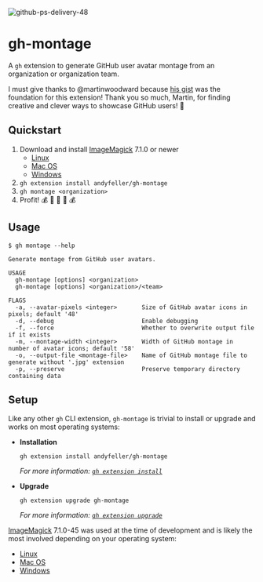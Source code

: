 ![github-ps-delivery-48](https://user-images.githubusercontent.com/2089743/185767087-4ac37f9d-83dd-4b42-ba04-402279ca3bda.jpg)

# gh-montage

A `gh` extension to generate GitHub user avatar montage from an organization or organization team.

I must give thanks to @martinwoodward because [his gist](https://gist.github.com/martinwoodward/288812fa142e0b1153f60b9555b3d978) was the foundation for this extension!  Thank you so much, Martin, for finding creative and clever ways to showcase GitHub users! :bow:

## Quickstart

1. Download and install [ImageMagick][imagemagick] 7.1.0 or newer
   - [Linux][imagemagick-download-linux]
   - [Mac OS][imagemagick-download-macos]
   - [Windows][imagemagick-download-windows]
1. `gh extension install andyfeller/gh-montage`
1. `gh montage <organization>`
1. Profit! :moneybag: :money_with_wings: :money_mouth_face: :money_with_wings: :moneybag:

## Usage

```shell
$ gh montage --help

Generate montage from GitHub user avatars.

USAGE
  gh-montage [options] <organization>
  gh-montage [options] <organization>/<team>

FLAGS
  -a, --avatar-pixels <integer>       Size of GitHub avatar icons in pixels; default '48'
  -d, --debug                         Enable debugging
  -f, --force                         Whether to overwrite output file if it exists
  -m, --montage-width <integer>       Width of GitHub montage in number of avatar icons; default '58'
  -o, --output-file <montage-file>    Name of GitHub montage file to generate without '.jpg' extension
  -p, --preserve                      Preserve temporary directory containing data
```

## Setup

Like any other `gh` CLI extension, `gh-montage` is trivial to install or upgrade and works on most operating systems:

- **Installation**

  ```shell
  gh extension install andyfeller/gh-montage
  ```
  
  _For more information: [`gh extension install`](https://cli.github.com/manual/gh_extension_install)_

- **Upgrade**

  ```shell
  gh extension upgrade gh-montage
  ```

  _For more information: [`gh extension upgrade`](https://cli.github.com/manual/gh_extension_upgrade)_

[ImageMagick][imagemagick] 7.1.0-45 was used at the time of development and is likely the most involved depending on your operating system:

- [Linux][imagemagick-download-linux]
- [Mac OS][imagemagick-download-macos]
- [Windows][imagemagick-download-windows]

[imagemagick]: https://imagemagick.org
[imagemagick-download-linux]: https://imagemagick.org/script/download.php#linux
[imagemagick-download-macos]: https://imagemagick.org/script/download.php#macosx
[imagemagick-download-windows]: https://imagemagick.org/script/download.php#windows
